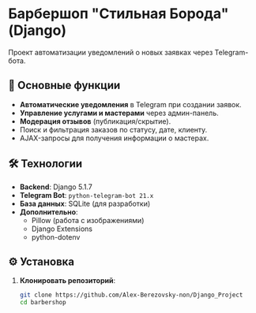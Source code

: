 # Барбершоп "Стильная Борода" (Django)

Проект автоматизации уведомлений о новых заявках через Telegram-бота.

## 🚀 Основные функции
- **Автоматические уведомления** в Telegram при создании заявок.
- **Управление услугами и мастерами** через админ-панель.
- **Модерация отзывов** (публикация/скрытие).
- Поиск и фильтрация заказов по статусу, дате, клиенту.
- AJAX-запросы для получения информации о мастерах.

## 🛠 Технологии
- **Backend**: Django 5.1.7
- **Telegram Bot**: `python-telegram-bot 21.x`
- **База данных**: SQLite (для разработки)
- **Дополнительно**:
  - Pillow (работа с изображениями)
  - Django Extensions
  - python-dotenv

## ⚙️ Установка
1. **Клонировать репозиторий**:
   ```bash
   git clone https://github.com/Alex-Berezovsky-non/Django_Project
   cd barbershop